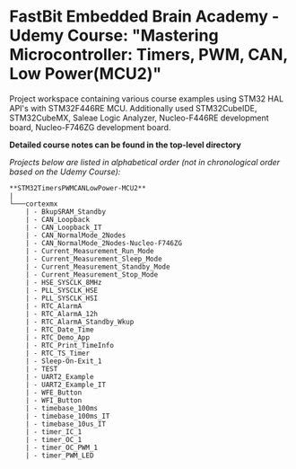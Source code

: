 # FastBit Embedded Brain Academy - Udemy Course: "Mastering Microcontroller: Timers, PWM, CAN, Low Power(MCU2)" 
Project workspace containing various course examples using STM32 HAL API's with STM32F446RE MCU. Additionally used STM32CubeIDE, STM32CubeMX, Saleae Logic Analyzer, Nucleo-F446RE development board, Nucleo-F746ZG development board.

**Detailed course notes can be found in the top-level directory**

_Projects below are listed in alphabetical order (not in chronological order based on the Udemy Course):_

```
**STM32TimersPWMCANLowPower-MCU2**
|
└───cortexmx  
    | - BkupSRAM_Standby
    | - CAN_Loopback
    | - CAN_Loopback_IT
    | - CAN_NormalMode_2Nodes
    | - CAN_NormalMode_2Nodes-Nucleo-F746ZG
    | - Current_Measurement_Run_Mode
    | - Current_Measurement_Sleep_Mode
    | - Current_Measurement_Standby_Mode
    | - Current_Measurement_Stop_Mode
    | - HSE_SYSCLK_8MHz
    | - PLL_SYSCLK_HSE
    | - PLL_SYSCLK_HSI
    | - RTC_AlarmA
    | - RTC_AlarmA_12h
    | - RTC_AlarmA_Standby_Wkup
    | - RTC_Date_Time
    | - RTC_Demo_App
    | - RTC_Print_TimeInfo
    | - RTC_TS_Timer
    | - Sleep-On-Exit_1
    | - TEST
    | - UART2_Example
    | - UART2_Example_IT
    | - WFE_Button
    | - WFI_Button
    | - timebase_100ms
    | - timebase_100ms_IT
    | - timebase_10us_IT
    | - timer_IC_1
    | - timer_OC_1
    | - timer_OC_PWM_1
    | - timer_PWM_LED
```
